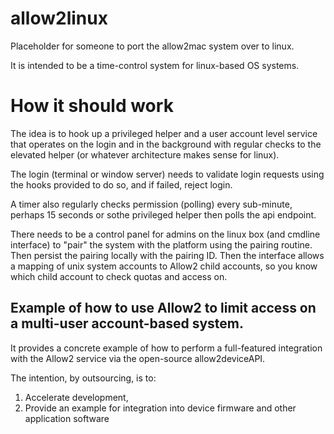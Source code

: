 allow2linux
===========

Placeholder for someone to port the allow2mac system over to linux.

It is intended to be a time-control system for linux-based OS systems.

# How it should work

The idea is to hook up a privileged helper and a user account level service that operates on the login and in the background with regular checks to the elevated helper (or whatever architecture makes sense for linux).

The login (terminal or window server) needs to validate login requests using the hooks provided to do so, and if failed, reject login.

A timer also regularly checks permission (polling) every sub-minute, perhaps 15 seconds or sothe privileged helper then polls the api endpoint.

There needs to be a control panel for admins on the linux box (and cmdline interface) to "pair" the system with the platform using the pairing routine. Then persist the pairing locally with the pairing ID. Then the interface allows a mapping of unix system accounts to Allow2 child accounts, so you know which child account to check quotas and access on.


## Example of how to use Allow2 to limit access on a multi-user account-based system.


It provides a concrete example of how to perform a full-featured integration with the Allow2 service via the open-source allow2deviceAPI.

The intention, by outsourcing, is to:

1. Accelerate development,
2. Provide an example for integration into device firmware and other application software
